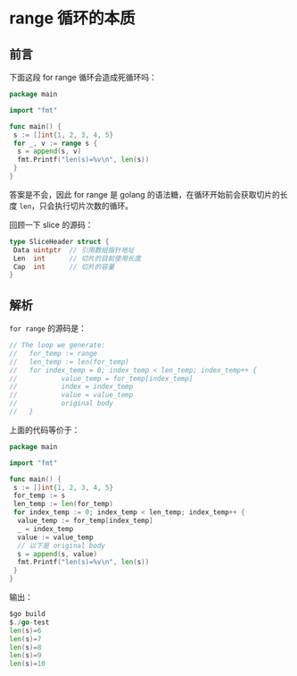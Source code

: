 # range 循环的本质

## 前言

下面这段 for range 循环会造成死循环吗：

```go
package main

import "fmt"

func main() {
 s := []int{1, 2, 3, 4, 5}
 for _, v := range s {
  s = append(s, v)
  fmt.Printf("len(s)=%v\n", len(s))
 }
}

```

答案是不会，因此 for range 是 golang 的语法糖，在循环开始前会获取切片的长度 `len`，只会执行切片次数的循环。

回顾一下 slice 的源码：

```go
type SliceHeader struct {
 Data uintptr  // 引用数组指针地址
 Len  int      // 切片的目前使用长度
 Cap  int      // 切片的容量
}
```

## 解析

`for range` 的源码是：

```go
// The loop we generate:
//   for_temp := range
//   len_temp := len(for_temp)
//   for index_temp = 0; index_temp < len_temp; index_temp++ {
//           value_temp = for_temp[index_temp]
//           index = index_temp
//           value = value_temp
//           original body
//   }
```

上面的代码等价于：

```go
package main

import "fmt"

func main() {
 s := []int{1, 2, 3, 4, 5}
 for_temp := s
 len_temp := len(for_temp)
 for index_temp := 0; index_temp < len_temp; index_temp++ {
  value_temp := for_temp[index_temp]
  _ = index_temp
  value := value_temp
  // 以下是 original body
  s = append(s, value)
  fmt.Printf("len(s)=%v\n", len(s))
 }
}
```

输出：

```go
$go build
$./go-test 
len(s)=6
len(s)=7
len(s)=8
len(s)=9
len(s)=10
```